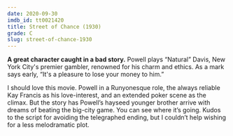 ```yaml
---
date: 2020-09-30
imdb_id: tt0021420
title: Street of Chance (1930)
grade: C
slug: street-of-chance-1930
---
```


**A great character caught in a bad story.** Powell plays “Natural” Davis, New York City's premier gambler, renowned for his charm and ethics. As a mark says early, “It's a pleasure to lose your money to him.”

<!-- end -->

I should love this movie. Powell in a Runyonesque role, the always reliable Kay Francis as his love-interest, and an extended poker scene as the climax. But the story has Powell’s hayseed younger brother arrive with dreams of beating the big-city game. You can see where it’s going. Kudos to the script for avoiding the telegraphed ending, but I couldn’t help wishing for a less melodramatic plot.